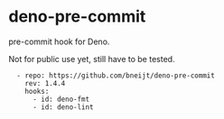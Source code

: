 # deno-pre-commit

pre-commit hook for Deno.

Not for public use yet, still have to be tested.

```
  - repo: https://github.com/bneijt/deno-pre-commit
    rev: 1.4.4
    hooks:
      - id: deno-fmt
      - id: deno-lint
```
